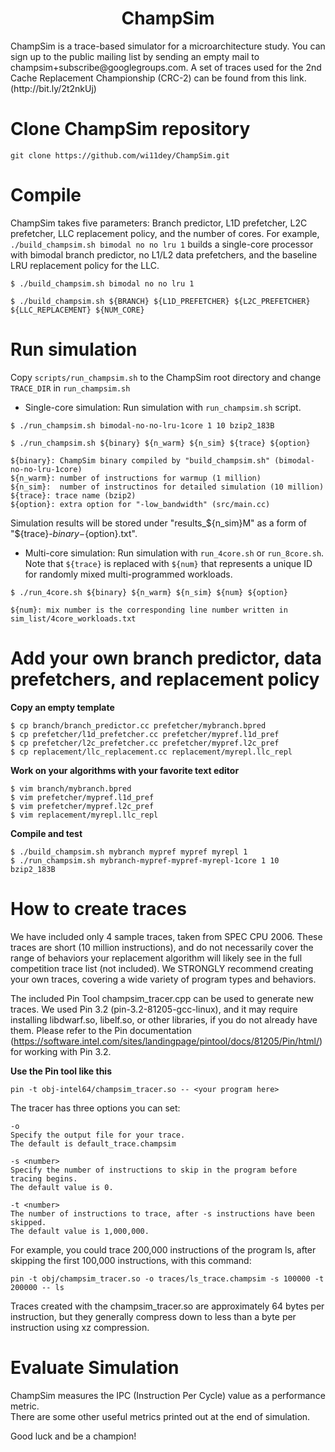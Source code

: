 <p align="center">
  <h1 align="center"> ChampSim </h1>
  <p> ChampSim is a trace-based simulator for a microarchitecture study. You can sign up to the public mailing list by sending an empty mail to champsim+subscribe@googlegroups.com. A set of traces used for the 2nd Cache Replacement Championship (CRC-2) can be found from this link. (http://bit.ly/2t2nkUj) <p>
</p>

# Clone ChampSim repository
```
git clone https://github.com/wi11dey/ChampSim.git
```

# Compile

ChampSim takes five parameters: Branch predictor, L1D prefetcher, L2C prefetcher, LLC replacement policy, and the number of cores. 
For example, `./build_champsim.sh bimodal no no lru 1` builds a single-core processor with bimodal branch predictor, no L1/L2 data prefetchers, and the baseline LRU replacement policy for the LLC.
```
$ ./build_champsim.sh bimodal no no lru 1

$ ./build_champsim.sh ${BRANCH} ${L1D_PREFETCHER} ${L2C_PREFETCHER} ${LLC_REPLACEMENT} ${NUM_CORE}
```

# Run simulation

Copy `scripts/run_champsim.sh` to the ChampSim root directory and change `TRACE_DIR` in `run_champsim.sh` <br>

* Single-core simulation: Run simulation with `run_champsim.sh` script.

```
$ ./run_champsim.sh bimodal-no-no-lru-1core 1 10 bzip2_183B

$ ./run_champsim.sh ${binary} ${n_warm} ${n_sim} ${trace} ${option}

${binary}: ChampSim binary compiled by "build_champsim.sh" (bimodal-no-no-lru-1core)
${n_warm}: number of instructions for warmup (1 million)
${n_sim}:  number of instructinos for detailed simulation (10 million)
${trace}: trace name (bzip2)
${option}: extra option for "-low_bandwidth" (src/main.cc)
```
Simulation results will be stored under "results_${n_sim}M" as a form of "${trace}-${binary}-${option}.txt".<br> 

* Multi-core simulation: Run simulation with `run_4core.sh` or `run_8core.sh`. <br>
Note that `${trace}` is replaced with `${num}` that represents a unique ID for randomly mixed multi-programmed workloads. 

```
$ ./run_4core.sh ${binary} ${n_warm} ${n_sim} ${num} ${option}

${num}: mix number is the corresponding line number written in sim_list/4core_workloads.txt
```

# Add your own branch predictor, data prefetchers, and replacement policy
**Copy an empty template**
```
$ cp branch/branch_predictor.cc prefetcher/mybranch.bpred
$ cp prefetcher/l1d_prefetcher.cc prefetcher/mypref.l1d_pref
$ cp prefetcher/l2c_prefetcher.cc prefetcher/mypref.l2c_pref
$ cp replacement/llc_replacement.cc replacement/myrepl.llc_repl
```

**Work on your algorithms with your favorite text editor**
```
$ vim branch/mybranch.bpred
$ vim prefetcher/mypref.l1d_pref
$ vim prefetcher/mypref.l2c_pref
$ vim replacement/myrepl.llc_repl
```

**Compile and test**
```
$ ./build_champsim.sh mybranch mypref mypref myrepl 1
$ ./run_champsim.sh mybranch-mypref-mypref-myrepl-1core 1 10 bzip2_183B
```

# How to create traces

We have included only 4 sample traces, taken from SPEC CPU 2006. These 
traces are short (10 million instructions), and do not necessarily cover the range of behaviors your 
replacement algorithm will likely see in the full competition trace list (not
included).  We STRONGLY recommend creating your own traces, covering
a wide variety of program types and behaviors.

The included Pin Tool champsim_tracer.cpp can be used to generate new traces.
We used Pin 3.2 (pin-3.2-81205-gcc-linux), and it may require 
installing libdwarf.so, libelf.so, or other libraries, if you do not already 
have them. Please refer to the Pin documentation (https://software.intel.com/sites/landingpage/pintool/docs/81205/Pin/html/)
for working with Pin 3.2.


**Use the Pin tool like this**
```
pin -t obj-intel64/champsim_tracer.so -- <your program here>
```

The tracer has three options you can set:
```
-o
Specify the output file for your trace.
The default is default_trace.champsim

-s <number>
Specify the number of instructions to skip in the program before tracing begins.
The default value is 0.

-t <number>
The number of instructions to trace, after -s instructions have been skipped.
The default value is 1,000,000.
```
For example, you could trace 200,000 instructions of the program ls, after
skipping the first 100,000 instructions, with this command:
```
pin -t obj/champsim_tracer.so -o traces/ls_trace.champsim -s 100000 -t 200000 -- ls
```
Traces created with the champsim_tracer.so are approximately 64 bytes per instruction,
but they generally compress down to less than a byte per instruction using xz compression.

# Evaluate Simulation

ChampSim measures the IPC (Instruction Per Cycle) value as a performance metric. <br>
There are some other useful metrics printed out at the end of simulation. <br>

Good luck and be a champion! <br>
